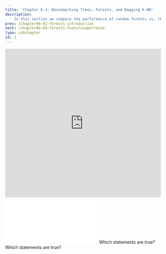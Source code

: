 ```yaml
---
title: 'Chapter 6.3: Benchmarking Trees, Forests, and Bagging K-NN'
description:
  ' In this section we compare the performance of random forests vs. (bagged) CART and (bagged) k-NN.'
prev: /chapter06-02-forests-introduction
next: /chapter06-04-forests-featureimportance
type: subchapter
id: 1
---
```


<exercise id="1" title="Video Lecture">

<iframe width="100%" height="480" src="https://www.youtube.com/embed/uOamholBaZ0" frameborder="0" allow="accelerometer; autoplay; encrypted-media; gyroscope; picture-in-picture" allowfullscreen></iframe>

</exercise>

<exercise id="2" title="Slides">

<object data="pdfs/6/slides-forests-benchmark.pdf" type="application/pdf" style="width:100%;height:480px">
    <embed src="pdfs/6/slides-forests-benchmark.pdf" type="application/pdf" />
</object>

</exercise>


<exercise id="3" title="Quiz">
Which statements are true?
<choice>
<opt text="The OOB error shares similarities with cross-validation estimation. It can also be used for a quicker model selection." correct="true">
</opt>
<opt text="In random forests for regression, a good rule of thumb is to use mtry=`(√p)`" correct="true">
</opt>
<opt text="Proximities are used in replacing missing data, but not in locating outliers.">
</opt>
</choice>
</exercise>

<!--<exercise id="4" title="Coding">-->

<!--#### *(P)* Define the `mlr3` learner-->

<!--For this exercise use the same task as for the tree tutorial:-->

<!--<codeblock id="06_03_01">-->
<!--</codeblock>-->


<!--Define the learner with `predict_type = "prob"` and `num.trees = 1000`. We are using the `classif.ranger`. Visualize the learner with `plot_learner_prediction()`:-->

<!--<codeblock id="06_03_02">-->

<!--**Hints**-->

<!--- Define the learner with hyperparameter `num.trees = 1000` and `predict_type = "prob"`-->
<!--`rf_learner <- lrn("classif.ranger", num.trees = 1000, predict_type = "prob")`-->

<!--- All hyperparameters can be accesed by the `param_set` field-->
<!--`rf_learner$param_set`-->


<!--</codeblock>-->


<!--#### *(P)* Benchmarking the random forest-->

<!--Now it's time to try different values for the number of trees and see if this has any influence on the performance. Additionally, we want to compare the random forests to a single CART. For this, we define four different learners:-->

<!--1. A `classif.rpart` without any custom hyperparameters-->
<!--1. A `classif.ranger` with 500 trees-->
<!--1. A `classif.ranger` with 1000 trees-->
<!--1. A `classif.ranger` with 1500 trees-->

<!--After defining the learners conduct the benchmark using the `benchmark()` function. Use a 10-fold cross-validation as resampling technique. Finally, visualize the benchmark with `autoplot()` for the measures `auc` and `mmce`.-->

<!--**Note:** Defining the same learner multiple times for a benchmark requires different ids for each learner (see `id` argument of the learners below).-->


<!--<codeblock id="06_03_03">-->

<!--**Hints**-->

<!--- Use the objects previously defined-->
<!--`library(mlbench)`-->

<!--`set.seed(314)`-->
<!--`spirals <- mlbench.spirals(500, sd = 0.1)`-->
<!--`spirals <- as.data.frame(spirals)`-->
<!--`spirals_task <- TaskClassif$new(id = "spirals_task", backend = spirals, target = "classes")`-->

<!--- Define each learner separately-->
<!--`cart_learner <- lrn("classif.rpart", predict_type = "prob")`-->
<!--`rf_learner_500 <- lrn(id = "rf500", "classif.ranger", num.trees = 500, predict_type = "prob")`-->
<!--`rf_learner_1000 <- lrn(id = "rf1000", "classif.ranger", num.trees = 1000, predict_type = "prob")`-->
<!--`rf_learner_1500 <- lrn(id = "rf1500", "classif.ranger", num.trees = 1500, predict_type = "prob")`-->

<!--- To create the benchmark design wrap the learners into a list and pass them to `benchmark_grid()` and define the task and the resampling strategy. Finally pass the design to `benchmark()` function.-->

<!--`design <- benchmark_grid(tasks = spirals_task, learners = list(cart_learner, rf_learner_500,rf_learner_1000, rf_learner_1500), resamplings = rsmp("cv", folds = 10))`-->

<!--`bmr <- benchmark(design)`-->

<!--- Pass the measures of interest to the `autoplot` function.-->
<!--`autoplot(bmr, measure = msr("classif.ce"))`-->
<!--`autoplot(bmr, measure = msr("classif.auc"))`-->
<!--</codeblock>-->
<!--</exercise>-->


<exercise id="4" title="Quiz">
Which statements are true?
<choice>
<opt text="CART outperforms the random forest.">
</opt>
<opt text="Trying different values for the number of trees does not affect the performance." correct="true">
</opt>
<opt text="Tuning the number of trees can give a nice performance boost.">
</opt>
</choice>
</exercise>
